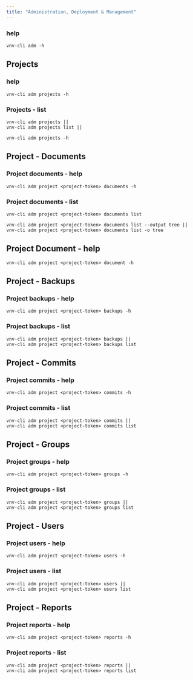 ```yaml
---
title: "Administration, Deployment & Management"
---
```

### help

```shell
vnv-cli adm -h
```

## Projects

### help

```shell
vnv-cli adm projects -h
```

### Projects - list

```shell
vnv-cli adm projects ||
vnv-cli adm projects list ||
```

```shell
vnv-cli adm projects -h
```

## Project - Documents

### Project documents - help

```shell
vnv-cli adm project <project-token> documents -h
```

### Project documents - list

```shell
vnv-cli adm project <project-token> documents list
```

```shell
vnv-cli adm project <project-token> documents list --output tree || 
vnv-cli adm project <project-token> documents list -o tree
```

## Project Document - help

```shell
vnv-cli adm project <project-token> document -h
```

## Project - Backups

### Project backups - help

```shell
vnv-cli adm project <project-token> backups -h
```

### Project backups - list

```shell
vnv-cli adm project <project-token> backups ||
vnv-cli adm project <project-token> backups list
```

## Project - Commits

### Project commits - help

```shell
vnv-cli adm project <project-token> commits -h
```

### Project commits - list

```shell
vnv-cli adm project <project-token> commits ||
vnv-cli adm project <project-token> commits list
```

## Project - Groups

### Project groups - help

```shell
vnv-cli adm project <project-token> groups -h
```

### Project groups - list

```shell
vnv-cli adm project <project-token> groups ||
vnv-cli adm project <project-token> groups list
```

## Project - Users

### Project users - help

```shell
vnv-cli adm project <project-token> users -h
```

### Project users - list

```shell
vnv-cli adm project <project-token> users ||
vnv-cli adm project <project-token> users list
```

## Project - Reports

### Project reports - help

```shell
vnv-cli adm project <project-token> reports -h
```

### Project reports - list

```shell
vnv-cli adm project <project-token> reports ||
vnv-cli adm project <project-token> reports list
```
